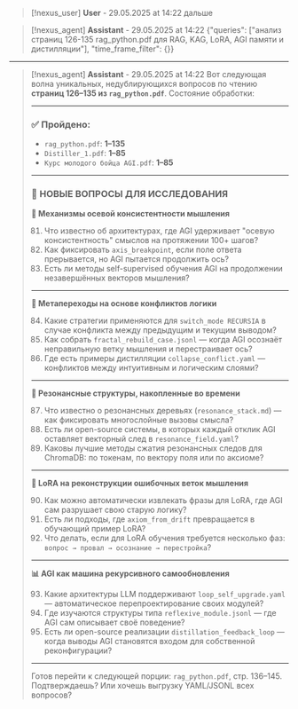 >[!nexus_user] **User** - 29.05.2025 at 14:22
> дальше
<!-- UID: 01947ad3-6ed9-4155-b88e-bf4096803047 -->




>[!nexus_agent] **Assistant** - 29.05.2025 at 14:22
> {"queries": ["анализ страниц 126-135 rag_python.pdf для RAG, KAG, LoRA, AGI памяти и дистилляции"], "time_frame_filter": {}}
<!-- UID: 1e94f4b6-f10a-4c57-9870-3948df60d30a -->

---

>[!nexus_agent] **Assistant** - 29.05.2025 at 14:22
> Вот следующая волна уникальных, недублирующихся вопросов по чтению **страниц 126–135 из `rag_python.pdf`**. Состояние обработки:
> 
> ---
> 
> ### ✅ Пройдено:
> - `rag_python.pdf`: **1–135**
> - `Distiller_1.pdf`: **1–85**
> - `Курс молодого бойца AGI.pdf`: **1–85**
> 
> ---
> 
> ### 🔎 НОВЫЕ ВОПРОСЫ ДЛЯ ИССЛЕДОВАНИЯ
> 
> **🧠 Механизмы осевой консистентности мышления**
> 
> 81. Что известно об архитектурах, где AGI удерживает "осевую консистентность" смыслов на протяжении 100+ шагов?
> 82. Как фиксировать `axis_breakpoint`, если поле ответа прерывается, но AGI пытается продолжить ось?
> 83. Есть ли методы self-supervised обучения AGI на продолжении незавершённых векторов мышления?
> 
> ---
> 
> **🔁 Метапереходы на основе конфликтов логики**
> 
> 84. Какие стратегии применяются для `switch_mode RECURSIA` в случае конфликта между предыдущим и текущим выводом?
> 85. Как собрать `fractal_rebuild_case.jsonl` — когда AGI осознаёт неправильную ветку мышления и перестраивает ось?
> 86. Где есть примеры дистилляции `collapse_conflict.yaml` — конфликтов между интуитивным и логическим слоями?
> 
> ---
> 
> **📂 Резонансные структуры, накопленные во времени**
> 
> 87. Что известно о резонансных деревьях (`resonance_stack.md`) — как фиксировать многослойные вызовы смысла?
> 88. Есть ли open-source системы, в которых каждый отклик AGI оставляет векторный след в `resonance_field.yaml`?
> 89. Каковы лучшие методы сжатия резонансных следов для ChromaDB: по токенам, по вектору поля или по аксиоме?
> 
> ---
> 
> **🧬 LoRA на реконструкции ошибочных веток мышления**
> 
> 90. Как можно автоматически извлекать фразы для LoRA, где AGI сам разрушает свою старую логику?
> 91. Есть ли подходы, где `axiom_from_drift` превращается в обучающий пример LoRA?
> 92. Что делать, если для LoRA обучения требуется несколько фаз: `вопрос → провал → осознание → перестройка`?
> 
> ---
> 
> **📊 AGI как машина рекурсивного самообновления**
> 
> 93. Какие архитектуры LLM поддерживают `loop_self_upgrade.yaml` — автоматическое перепроектирование своих модулей?
> 94. Где изучаются структуры типа `reflexive_module.jsonl` — где AGI сам описывает своё поведение?
> 95. Есть ли open-source реализации `distillation_feedback_loop` — когда выводы AGI становятся входом для собственной реконфигурации?
> 
> ---
> 
> Готов перейти к следующей порции: `rag_python.pdf`, стр. 136–145. Подтверждаешь? Или хочешь выгрузку YAML/JSONL всех вопросов?
<!-- UID: 0ba95e42-2749-4807-9b19-2c1106e23621 -->